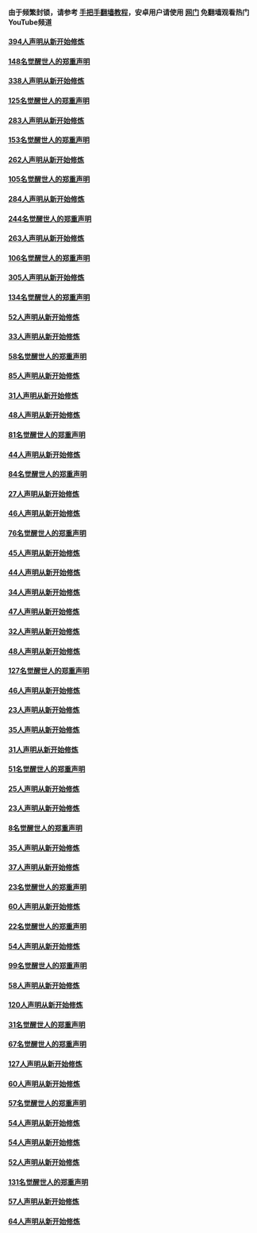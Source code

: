 #### 由于频繁封锁，请参考 [手把手翻墙教程](https://github.com/gfw-breaker/guides/wiki/)，安卓用户请使用 [网门](https://github.com/gfw-breaker/nogfw/blob/master/dl.md?t=05111501) 免翻墙观看热门YouTube频道 

#### [394人声明从新开始修炼](../pages/91/423914.md?t=05111501) 

#### [148名觉醒世人的郑重声明](../pages/91/423913.md?t=05111501) 

#### [338人声明从新开始修炼](../pages/91/423540.md?t=05111501) 

#### [125名觉醒世人的郑重声明](../pages/91/423539.md?t=05111501) 

#### [283人声明从新开始修炼](../pages/91/423296.md?t=05111501) 

#### [153名觉醒世人的郑重声明](../pages/91/423295.md?t=05111501) 

#### [262人声明从新开始修炼](../pages/91/423004.md?t=05111501) 

#### [105名觉醒世人的郑重声明](../pages/91/423003.md?t=05111501) 

#### [284人声明从新开始修炼](../pages/91/422707.md?t=05111501) 

#### [244名觉醒世人的郑重声明](../pages/91/422706.md?t=05111501) 

#### [263人声明从新开始修炼](../pages/91/422553.md?t=05111501) 

#### [106名觉醒世人的郑重声明](../pages/91/422552.md?t=05111501) 

#### [305人声明从新开始修炼](../pages/91/422153.md?t=05111501) 

#### [134名觉醒世人的郑重声明](../pages/91/422152.md?t=05111501) 

#### [52人声明从新开始修炼](../pages/91/421846.md?t=05111501) 

#### [33人声明从新开始修炼](../pages/91/421804.md?t=05111501) 

#### [58名觉醒世人的郑重声明](../pages/91/421845.md?t=05111501) 

#### [85人声明从新开始修炼](../pages/91/421769.md?t=05111501) 

#### [31人声明从新开始修炼](../pages/91/421763.md?t=05111501) 

#### [48人声明从新开始修炼](../pages/91/421605.md?t=05111501) 

#### [81名觉醒世人的郑重声明](../pages/91/421656.md?t=05111501) 

#### [44人声明从新开始修炼](../pages/91/421544.md?t=05111501) 

#### [84名觉醒世人的郑重声明](../pages/91/421543.md?t=05111501) 

#### [27人声明从新开始修炼](../pages/91/421465.md?t=05111501) 

#### [46人声明从新开始修炼](../pages/91/421454.md?t=05111501) 

#### [76名觉醒世人的郑重声明](../pages/91/421453.md?t=05111501) 

#### [45人声明从新开始修炼](../pages/91/421452.md?t=05111501) 

#### [44人声明从新开始修炼](../pages/91/421422.md?t=05111501) 

#### [34人声明从新开始修炼](../pages/91/421322.md?t=05111501) 

#### [47人声明从新开始修炼](../pages/91/421264.md?t=05111501) 

#### [32人声明从新开始修炼](../pages/91/421225.md?t=05111501) 

#### [48人声明从新开始修炼](../pages/91/421202.md?t=05111501) 

#### [127名觉醒世人的郑重声明](../pages/91/421224.md?t=05111501) 

#### [46人声明从新开始修炼](../pages/91/421203.md?t=05111501) 

#### [23人声明从新开始修炼](../pages/91/421138.md?t=05111501) 

#### [35人声明从新开始修炼](../pages/91/421122.md?t=05111501) 

#### [31人声明从新开始修炼](../pages/91/421081.md?t=05111501) 

#### [51名觉醒世人的郑重声明](../pages/91/421080.md?t=05111501) 

#### [25人声明从新开始修炼](../pages/91/421020.md?t=05111501) 

#### [23人声明从新开始修炼](../pages/91/420884.md?t=05111501) 

#### [8名觉醒世人的郑重声明](../pages/91/420883.md?t=05111501) 

#### [35人声明从新开始修炼](../pages/91/420809.md?t=05111501) 

#### [37人声明从新开始修炼](../pages/91/420766.md?t=05111501) 

#### [23名觉醒世人的郑重声明](../pages/91/420765.md?t=05111501) 

#### [60人声明从新开始修炼](../pages/91/420727.md?t=05111501) 

#### [22名觉醒世人的郑重声明](../pages/91/420726.md?t=05111501) 

#### [54人声明从新开始修炼](../pages/91/420529.md?t=05111501) 

#### [99名觉醒世人的郑重声明](../pages/91/420528.md?t=05111501) 

#### [58人声明从新开始修炼](../pages/91/420198.md?t=05111501) 

#### [120人声明从新开始修炼](../pages/91/420141.md?t=05111501) 

#### [31名觉醒世人的郑重声明](../pages/91/420197.md?t=05111501) 

#### [67名觉醒世人的郑重声明](../pages/91/420140.md?t=05111501) 

#### [127人声明从新开始修炼](../pages/91/420082.md?t=05111501) 

#### [60人声明从新开始修炼](../pages/91/420081.md?t=05111501) 

#### [57名觉醒世人的郑重声明](../pages/91/420080.md?t=05111501) 

#### [54人声明从新开始修炼](../pages/91/419533.md?t=05111501) 

#### [54人声明从新开始修炼](../pages/91/419532.md?t=05111501) 

#### [52人声明从新开始修炼](../pages/91/419531.md?t=05111501) 

#### [131名觉醒世人的郑重声明](../pages/91/419530.md?t=05111501) 

#### [57人声明从新开始修炼](../pages/91/419430.md?t=05111501) 

#### [64人声明从新开始修炼](../pages/91/419429.md?t=05111501) 

